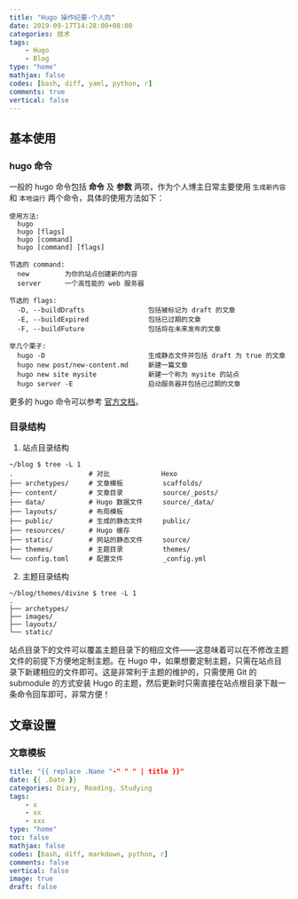 ```yaml
---
title: "Hugo 操作纪要-个人向"
date: 2019-09-17T14:28:00+08:00
categories: 技术
tags:
    - Hugo
    - Blog
type: "home"
mathjax: false
codes: [bash, diff, yaml, python, r]
comments: true
vertical: false
---
```


## 基本使用

### hugo 命令

一般的 hugo 命令包括 **命令** 及 **参数** 两项，作为个人博主日常主要使用 `生成新内容` 和 `本地运行` 两个命令，具体的使用方法如下：

<!--more-->

```
使用方法:
  hugo
  hugo [flags]
  hugo [command]
  hugo [command] [flags]

节选的 command:
  new         为你的站点创建新的内容
  server      一个高性能的 web 服务器

节选的 flags:
  -D, --buildDrafts                包括被标记为 draft 的文章
  -E, --buildExpired               包括已过期的文章
  -F, --buildFuture                包括将在未来发布的文章

举几个栗子:
  hugo -D                          生成静态文件并包括 draft 为 true 的文章
  hugo new post/new-content.md     新建一篇文章
  hugo new site mysite             新建一个称为 mysite 的站点
  hugo server -E                   启动服务器并包括已过期的文章
```

更多的 hugo 命令可以参考 [官方文档](https://gohugo.io/getting-started/usage/)。

<!--more-->

### 目录结构

1. 站点目录结构

```
~/blog $ tree -L 1
.                   # 对比             Hexo
├── archetypes/     # 文章模板          scaffolds/
├── content/        # 文章目录          source/_posts/
├── data/           # Hugo 数据文件     source/_data/
├── layouts/        # 布局模板
├── public/         # 生成的静态文件     public/
├── resources/      # Hugo 缓存
├── static/         # 网站的静态文件     source/
├── themes/         # 主题目录          themes/
└── config.toml     # 配置文件          _config.yml
```

2. 主题目录结构

```
~/blog/themes/divine $ tree -L 1
.
├── archetypes/
├── images/
├── layouts/
└── static/
```

站点目录下的文件可以覆盖主题目录下的相应文件——这意味着可以在不修改主题文件的前提下方便地定制主题。在 Hugo 中，如果想要定制主题，只需在站点目录下新建相应的文件即可。这是非常利于主题的维护的，只需使用 Git 的 submodule 的方式安装 Hugo 的主题，然后更新时只需直接在站点根目录下敲一条命令回车即可，非常方便！



## 文章设置

### 文章模板

```yaml
title: "{{ replace .Name "-" " " | title }}"
date: {{ .Date }}
categories: Diary, Reading, Studying
tags:
    - x
    - xx
    - xxx
type: "home"
toc: false
mathjax: false
codes: [bash, diff, markdown, python, r]
comments: false
vertical: false
image: true
draft: false
```
